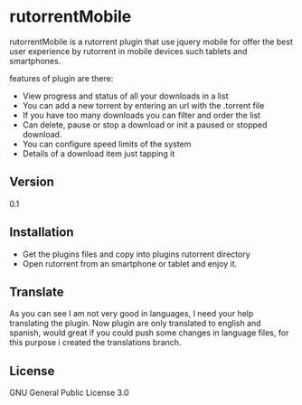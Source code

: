 rutorrentMobile
===============
rutorrentMobile is a rutorrent plugin that use jquery mobile for offer the best user experience by rutorrent in mobile devices such tablets and smartphones.

features of plugin are there:
* View progress and status of all your downloads in a list
* You can add a new torrent by entering an url with the .torrent file
* If you have too many downloads you can filter and order the list
* Can delete, pause or stop a download  or init a paused or stopped download.
* You can configure speed limits of the system
* Details of a download item just tapping it

Version
----
0.1

Installation
--------------
* Get the plugins files and copy into plugins rutorrent directory
* Open rutorrent from an smartphone or tablet and enjoy it.

Translate
------------
As you can see I am not very good in languages, I need your help translating the plugin.
Now plugin are only translated to english and spanish, would great if you could push some changes in language files, for this purpose i created the translations branch.

License
----
GNU General Public License 3.0
